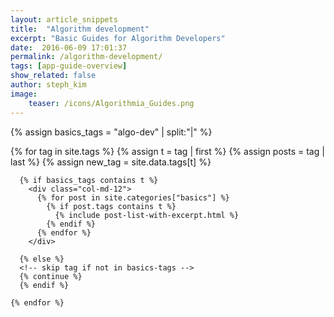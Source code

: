 ```yaml
---
layout: article_snippets
title:  "Algorithm development"
excerpt: "Basic Guides for Algorithm Developers"
date:  2016-06-09 17:01:37
permalink: /algorithm-development/
tags: [app-guide-overview]
show_related: false
author: steph_kim
image:
    teaser: /icons/Algorithmia_Guides.png
---
```


<!-- create array of 'basics' tags -->
{% assign basics_tags = "algo-dev" | split:"|" %}

<div id="basics-index">

  <section class="row">
    {% for tag in site.tags %}
      {% assign t = tag | first %}
      {% assign posts = tag | last %}
      <!-- Pulls from data/tags.yml to allow for data defined name attr -->
      {% assign new_tag = site.data.tags[t] %}

      {% if basics_tags contains t %}
        <div class="col-md-12">
          {% for post in site.categories["basics"] %}
            {% if post.tags contains t %}
              {% include post-list-with-excerpt.html %}
            {% endif %}
          {% endfor %}
        </div>

      {% else %}
      <!-- skip tag if not in basics-tags -->
      {% continue %}
      {% endif %}

    {% endfor %}
  </section>
</div>
